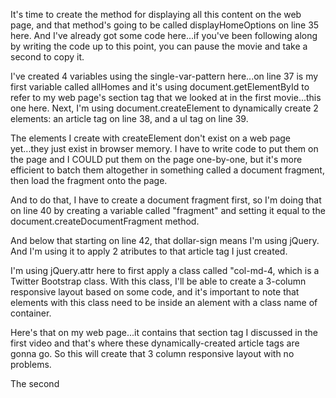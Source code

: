 It's time to create the method for displaying all this content on the web page, and that method's going to be called displayHomeOptions on line 35 here. And I've already got some code here...if you've been following along by writing the code up to this point, you can pause the movie and take a second to copy it.

I've created 4 variables using the single-var-pattern here...on line 37 is my first variable called allHomes and it's using document.getElementById to refer to my web page's section tag that we looked at in the first movie...this one here. Next, I'm using document.createElement to dynamically create 2 elements: an article tag on line 38, and a ul tag on line 39.

The elements I create with createElement don't exist on a web page yet...they just exist in browser memory. I have to write code to put them on the page and I COULD put them on the page one-by-one, but it's more efficient to batch them altogether in something called a document fragment, then load the fragment onto the page.

And to do that, I have to create a document fragment first, so I'm doing that on line 40 by creating a variable called "fragment" and setting it equal to the document.createDocumentFragment method.

And below that starting on line 42, that dollar-sign means I'm using jQuery. And I'm using it to apply 2 atributes to that article tag I just created.

I'm using jQuery.attr here to first apply a class called "col-md-4, which is a Twitter Bootstrap class. With this class, I'll be able to create a 3-column responsive layout based on some code, and it's important to note that elements with this class need to be inside an alement with a class name of container.

Here's that on my web page...it contains that section tag I discussed in the first video and that's where these dynamically-created article tags are gonna go.  So this will create that 3 column responsive layout with no problems.

The second 
